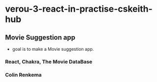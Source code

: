# verou-3-react-in-practise-cskeith-hub

## Movie Suggestion app
- goal is to make a Movie suggestion app.
### React, Chakra, The Movie DataBase

### Colin Renkema